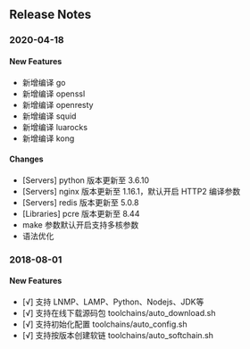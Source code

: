 ## Release Notes

### 2020-04-18

#### New Features

- 新增编译 go
- 新增编译 openssl
- 新增编译 openresty
- 新增编译 squid
- 新增编译 luarocks
- 新增编译 kong

#### Changes

- [Servers] python 版本更新至 3.6.10
- [Servers] nginx 版本更新至 1.16.1，默认开启 HTTP2 编译参数
- [Servers] redis 版本更新至 5.0.8
- [Libraries] pcre 版本更新至 8.44
- make 参数默认开启支持多核参数
- 语法优化

### 2018-08-01

#### New Features

- [√] 支持 LNMP、LAMP、Python、Nodejs、JDK等
- [√] 支持在线下载源码包 toolchains/auto_download.sh
- [√] 支持初始化配置 toolchains/auto_config.sh
- [√] 支持按版本创建软链 toolchains/auto_softchain.sh
